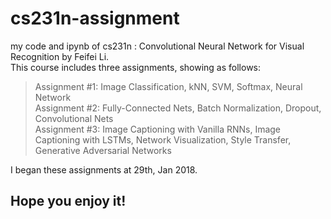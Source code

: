 # cs231n-assignment
my code and ipynb of cs231n : Convolutional Neural Network for Visual Recognition by Feifei Li.<br>
This course includes three assignments, showing as follows:
>Assignment #1: Image Classification, kNN, SVM, Softmax, Neural Network<br>
>Assignment #2: Fully-Connected Nets, Batch Normalization, Dropout, Convolutional Nets<br>
>Assignment #3: Image Captioning with Vanilla RNNs, Image Captioning with LSTMs, Network Visualization, Style Transfer, Generative Adversarial Networks<br>

I began these assignments at 29th, Jan 2018.

## Hope you enjoy it!
